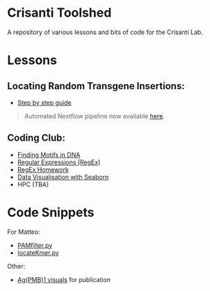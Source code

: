 # Crisanti Toolshed

A repository of various lessons and bits of code for the Crisanti Lab.

# Lessons

## Locating Random Transgene Insertions:
- [Step by step guide](lessons/locating_transgenes.md)

> Automated Nextflow pipeline now available [here](https://github.com/Tycour/locate-transgene).

## Coding Club:
- [Finding Motifs in DNA](https://github.com/Tycour/crisanti-toolshed/blob/main/docs/lessons/Finding_Motifs_Exercise.ipynb)
- [Regular Expressions (RegEx)](https://github.com/Tycour/crisanti-toolshed/blob/main/docs/lessons/Regular_Expression.ipynb)
- [RegEx Homework](https://github.com/Tycour/crisanti-toolshed/blob/main/docs/lessons/RegEx_Homework.ipynb)
- [Data Visualisation with Seaborn](https://github.com/Tycour/crisanti-toolshed/blob/main/docs/lessons/Gotta_learn_em_all_Plotting_with_Seaborn.ipynb)
- HPC (TBA)

# Code Snippets

For Matteo:
- [PAMfilter.py](https://github.com/Tycour/crisanti-toolshed/blob/main/docs/code/PAMfilter.py)
- [locateKmer.py](https://github.com/Tycour/crisanti-toolshed/blob/main/docs/code/locateKmer.py)

Other:
- [Ag(PMB)1 visuals](https://github.com/Tycour/crisanti-toolshed/blob/main/docs/code/PMB1_align_visuals.ipynb) for publication
